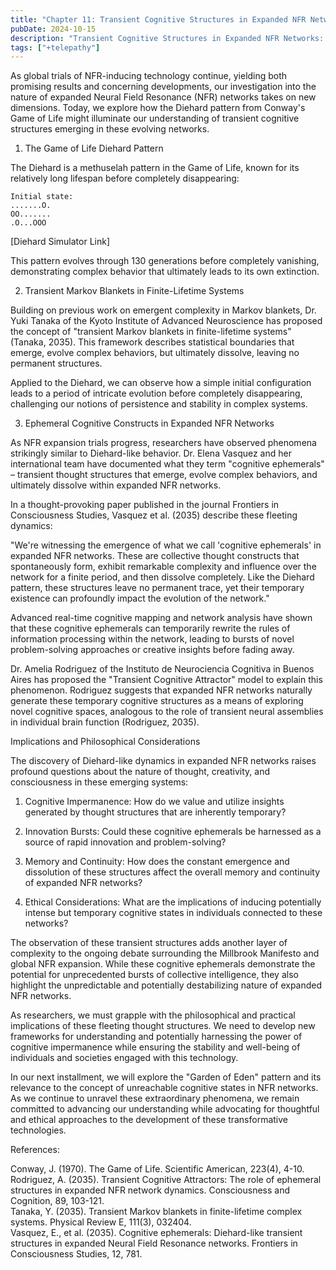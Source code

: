 ```yaml
---
title: "Chapter 11: Transient Cognitive Structures in Expanded NFR Networks: The Diehard Model"
pubDate: 2024-10-15
description: "Transient Cognitive Structures in Expanded NFR Networks: The Diehard Model"
tags: ["+telepathy"]
---
```


As global trials of NFR-inducing technology continue, yielding both promising results and concerning developments, our investigation into the nature of expanded Neural Field Resonance (NFR) networks takes on new dimensions. Today, we explore how the Diehard pattern from Conway's Game of Life might illuminate our understanding of transient cognitive structures emerging in these evolving networks.

1. The Game of Life Diehard Pattern

The Diehard is a methuselah pattern in the Game of Life, known for its relatively long lifespan before completely disappearing:

```
Initial state:
.......O.
OO.......
.O...OOO
```

[Diehard Simulator Link]

This pattern evolves through 130 generations before completely vanishing, demonstrating complex behavior that ultimately leads to its own extinction.

2. Transient Markov Blankets in Finite-Lifetime Systems

Building on previous work on emergent complexity in Markov blankets, Dr. Yuki Tanaka of the Kyoto Institute of Advanced Neuroscience has proposed the concept of "transient Markov blankets in finite-lifetime systems" (Tanaka, 2035). This framework describes statistical boundaries that emerge, evolve complex behaviors, but ultimately dissolve, leaving no permanent structures.

Applied to the Diehard, we can observe how a simple initial configuration leads to a period of intricate evolution before completely disappearing, challenging our notions of persistence and stability in complex systems.

3. Ephemeral Cognitive Constructs in Expanded NFR Networks

As NFR expansion trials progress, researchers have observed phenomena strikingly similar to Diehard-like behavior. Dr. Elena Vasquez and her international team have documented what they term "cognitive ephemerals" – transient thought structures that emerge, evolve complex behaviors, and ultimately dissolve within expanded NFR networks.

In a thought-provoking paper published in the journal Frontiers in Consciousness Studies, Vasquez et al. (2035) describe these fleeting dynamics:

"We're witnessing the emergence of what we call 'cognitive ephemerals' in expanded NFR networks. These are collective thought constructs that spontaneously form, exhibit remarkable complexity and influence over the network for a finite period, and then dissolve completely. Like the Diehard pattern, these structures leave no permanent trace, yet their temporary existence can profoundly impact the evolution of the network."

Advanced real-time cognitive mapping and network analysis have shown that these cognitive ephemerals can temporarily rewrite the rules of information processing within the network, leading to bursts of novel problem-solving approaches or creative insights before fading away.

Dr. Amelia Rodriguez of the Instituto de Neurociencia Cognitiva in Buenos Aires has proposed the "Transient Cognitive Attractor" model to explain this phenomenon. Rodriguez suggests that expanded NFR networks naturally generate these temporary cognitive structures as a means of exploring novel cognitive spaces, analogous to the role of transient neural assemblies in individual brain function (Rodriguez, 2035).

Implications and Philosophical Considerations

The discovery of Diehard-like dynamics in expanded NFR networks raises profound questions about the nature of thought, creativity, and consciousness in these emerging systems:

1. Cognitive Impermanence: How do we value and utilize insights generated by thought structures that are inherently temporary?

2. Innovation Bursts: Could these cognitive ephemerals be harnessed as a source of rapid innovation and problem-solving?

3. Memory and Continuity: How does the constant emergence and dissolution of these structures affect the overall memory and continuity of expanded NFR networks?

4. Ethical Considerations: What are the implications of inducing potentially intense but temporary cognitive states in individuals connected to these networks?

The observation of these transient structures adds another layer of complexity to the ongoing debate surrounding the Millbrook Manifesto and global NFR expansion. While these cognitive ephemerals demonstrate the potential for unprecedented bursts of collective intelligence, they also highlight the unpredictable and potentially destabilizing nature of expanded NFR networks.

As researchers, we must grapple with the philosophical and practical implications of these fleeting thought structures. We need to develop new frameworks for understanding and potentially harnessing the power of cognitive impermanence while ensuring the stability and well-being of individuals and societies engaged with this technology.

In our next installment, we will explore the "Garden of Eden" pattern and its relevance to the concept of unreachable cognitive states in NFR networks. As we continue to unravel these extraordinary phenomena, we remain committed to advancing our understanding while advocating for thoughtful and ethical approaches to the development of these transformative technologies.

References:

Conway, J. (1970). The Game of Life. Scientific American, 223(4), 4-10.<br>
Rodriguez, A. (2035). Transient Cognitive Attractors: The role of ephemeral structures in expanded NFR network dynamics. Consciousness and Cognition, 89, 103-121.<br>
Tanaka, Y. (2035). Transient Markov blankets in finite-lifetime complex systems. Physical Review E, 111(3), 032404.  
Vasquez, E., et al. (2035). Cognitive ephemerals: Diehard-like transient structures in expanded Neural Field Resonance networks. Frontiers in Consciousness Studies, 12, 781.